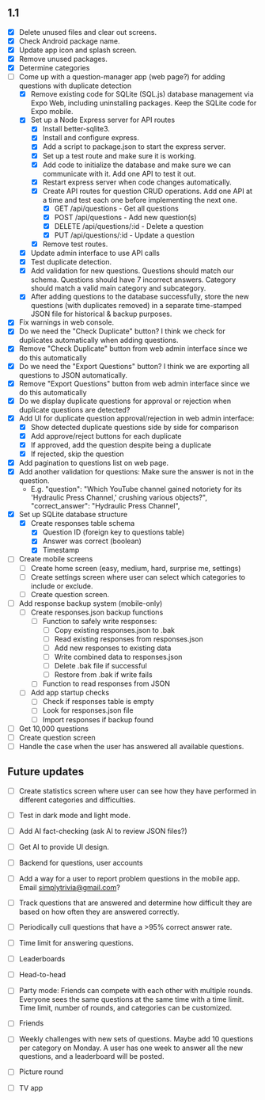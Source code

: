 ## 1.1
  - [x] Delete unused files and clear out screens.
  - [x] Check Android package name.
  - [x] Update app icon and splash screen.
  - [x] Remove unused packages.
  - [x] Determine categories
  - [ ] Come up with a question-manager app (web page?) for adding questions with duplicate detection
    - [x] Remove existing code for SQLite (SQL.js) database management via Expo Web, including uninstalling packages. Keep the SQLite code for Expo mobile.
    - [x] Set up a Node Express server for API routes
      - [x] Install better-sqlite3.
      - [x] Install and configure express.
      - [x] Add a script to package.json to start the express server.
      - [x] Set up a test route and make sure it is working.
      - [x] Add code to initialize the database and make sure we can communicate with it. Add one API to test it out.
      - [x] Restart express server when code changes automatically.
      - [x] Create API routes for question CRUD operations. Add one API at a time and test each one before implementing the next one.
        - [x] GET /api/questions - Get all questions
        - [x] POST /api/questions - Add new question(s)
        - [x] DELETE /api/questions/:id - Delete a question
        - [x] PUT /api/questions/:id - Update a question
      - [x] Remove test routes.
    - [x] Update admin interface to use API calls
    - [x] Test duplicate detection.
    - [x] Add validation for new questions. Questions should match our schema. Questions should have 7 incorrect answers. Category should match a valid main category and subcategory.
    - [x] After adding questions to the database successfully, store the new questions (with duplicates removed) in a separate time-stamped JSON file for historical & backup purposes.
  - [x] Fix warnings in web console.
  - [x] Do we need the "Check Duplicate" button? I think we check for duplicates automatically when adding questions.
  - [x] Remove "Check Duplicate" button from web admin interface since we do this automatically
  - [x] Do we need the "Export Questions" button? I think we are exporting all questions to JSON automatically.
  - [x] Remove "Export Questions" button from web admin interface since we do this automatically
  - [x] Do we display duplicate questions for approval or rejection when duplicate questions are detected?
  - [x] Add UI for duplicate question approval/rejection in web admin interface:
    - [x] Show detected duplicate questions side by side for comparison
    - [x] Add approve/reject buttons for each duplicate
    - [x] If approved, add the question despite being a duplicate
    - [x] If rejected, skip the question
  - [x] Add pagination to questions list on web page.
  - [x] Add another validation for questions: Make sure the answer is not in the question.
    - E.g. "question": "Which YouTube channel gained notoriety for its 'Hydraulic Press Channel,' crushing various objects?",
    "correct_answer": "Hydraulic Press Channel",
  - [x] Set up SQLite database structure
    - [x] Create responses table schema
      - [x] Question ID (foreign key to questions table)
      - [x] Answer was correct (boolean)
      - [x] Timestamp
  - [ ] Create mobile screens
    - [ ] Create home screen (easy, medium, hard, surprise me, settings)
    - [ ] Create settings screen where user can select which categories to include or exclude.
    - [ ] Create question screen.
  - [ ] Add response backup system (mobile-only)
    - [ ] Create responses.json backup functions
      - [ ] Function to safely write responses:
        - [ ] Copy existing responses.json to .bak
        - [ ] Read existing responses from responses.json
        - [ ] Add new responses to existing data
        - [ ] Write combined data to responses.json
        - [ ] Delete .bak file if successful
        - [ ] Restore from .bak if write fails
      - [ ] Function to read responses from JSON
    - [ ] Add app startup checks
      - [ ] Check if responses table is empty
      - [ ] Look for responses.json file
      - [ ] Import responses if backup found
  - [ ] Get 10,000 questions
  - [ ] Create question screen
  - [ ] Handle the case when the user has answered all available questions.

## Future updates
  - [ ] Create statistics screen where user can see how they have performed in different categories and difficulties.
  - [ ] Test in dark mode and light mode.
  - [ ] Add AI fact-checking (ask AI to review JSON files?)
  - [ ] Get AI to provide UI design.
  - [ ] Backend for questions, user accounts
  - [ ] Add a way for a user to report problem questions in the mobile app. Email simplytrivia@gmail.com?
  - [ ] Track questions that are answered and determine how difficult they are based on how often they are answered correctly.
  - [ ] Periodically cull questions that have a >95% correct answer rate.
  - [ ] Time limit for answering questions.
  - [ ] Leaderboards
  - [ ] Head-to-head
  - [ ] Party mode: Friends can compete with each other with multiple rounds. Everyone sees the same questions at the same time with a time limit. Time limit, number of rounds, and categories can be customized.
  - [ ] Friends
  - [ ] Weekly challenges with new sets of questions. Maybe add 10 questions per category on Monday. A user has one week to answer all the new questions, and a leaderboard will be posted.
  - [ ] Picture round
  - [ ] TV app

